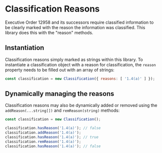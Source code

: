 # Classification Reasons

Executive Order 12958 and its successors require classified information to be
clearly marked with the reason the information was classified. This library
does this with the "reason" methods.

## Instantiation

Classification reasons simply marked as strings within this library. To
instantiate a classification object with a reason for classification, the
`reason` property needs to be filled out with an array of strings:

```javascript
const classification = new Classification({ reasons: [ '1.4(a)' ] });
```

## Dynamically managing the reasons

Classification reasons may also be dynamically added or removed using the
`addReason(...string[])` and `remReason(string)` methods:

```javascript
const classification = new Classification();

classification.hasReason('1.4(a)'); // false
classification.addReason('1.4(a)');
classification.hasReason('1.4(a)'); // true
classification.remReason('1.4(a)');
classification.hasReason('1.4(a)'); // false
```

